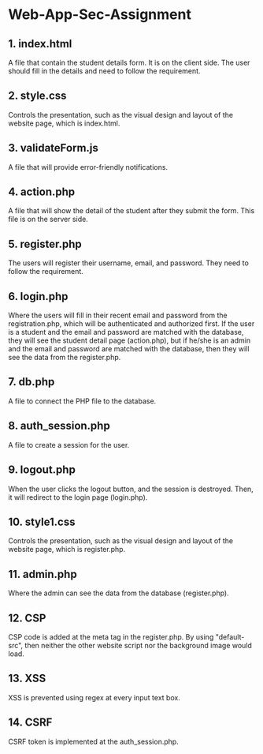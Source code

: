 # Web-App-Sec-Assignment

<h2>1. index.html</h2> 
A file that contain the student details form. It is on the client side. The user should fill in the details and need to follow the requirement.

<h2>2. style.css</h2> 
Controls the presentation, such as the visual design and layout of the website page, which is index.html.

<h2>3. validateForm.js</h2> 
A file that will provide error-friendly notifications.

<h2>4. action.php</h2> 
A file that will show the detail of the student after they submit the form. This file is on the server side.

<h2>5. register.php</h2> 
The users will register their username, email, and password. They need to follow the requirement.

<h2>6. login.php</h2> 
Where the users will fill in their recent email and password from the registration.php, which will be authenticated and authorized first. If the user is a student and the email and password are matched with the database, they will see the student detail page (action.php), but if he/she is an admin and the email and password are matched with the database, then they will see the data from the register.php.

<h2>7. db.php</h2> 
A file to connect the PHP file to the database.

<h2>8. auth_session.php</h2> 
A file to create a session for the user.

<h2>9. logout.php</h2> 
When the user clicks the logout button, and the session is destroyed. Then, it will redirect to the login page (login.php).

<h2>10. style1.css</h2>
Controls the presentation, such as the visual design and layout of the website page, which is register.php.

<h2>11. admin.php</h2> 
Where the admin can see the data from the database (register.php).

<h2>12. CSP</h2>
CSP code is added at the meta tag in the register.php. By using "default-src", then neither the other website script nor the background image would load.

<h2>13. XSS</h2>
XSS is prevented using regex at every input text box.

<h2>14. CSRF</h2>
CSRF token is implemented at the auth_session.php. 
